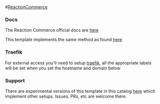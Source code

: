 #[ReactionCommerce](http://reactioncommerce.com/)

### Docs

The Reaction Commerce official docs are
[here](https://docs.reactioncommerce.com/)

This template implements the same method as found
[here](https://docs.reactioncommerce.com/reaction-docs/master/deploying-reaction-using-docker)

### Traefik

For external access you'll need to setup [traefik](https://github.com/rancher/community-catalog/tree/master/templates/traefik), all the appropriate
labels will be set when you set the hostname and domain below

### Support

There are experimental versions of this template in this catalog [here](https://github.com/ohmydocker/ohmydocker-catalog) which implement
other setups.  Issues, PRs, etc are welcome there.
